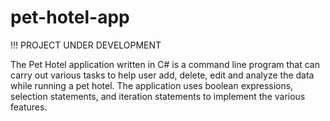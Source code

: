 # pet-hotel-app

!!! PROJECT UNDER DEVELOPMENT

The Pet Hotel application written in C# is a command line program that can carry out various tasks to help user add, delete, edit and analyze the data while running a pet hotel. The application uses boolean expressions, selection statements, and iteration statements to implement the various features. 
